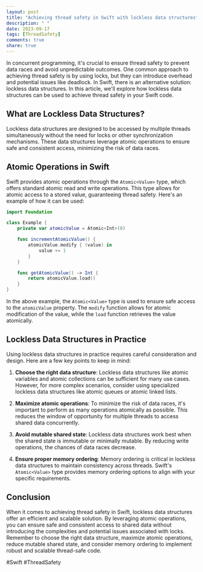 ```yaml
---
layout: post
title: "Achieving thread safety in Swift with lockless data structures"
description: " "
date: 2023-09-17
tags: [ThreadSafety]
comments: true
share: true
---
```


In concurrent programming, it's crucial to ensure thread safety to prevent data races and avoid unpredictable outcomes. One common approach to achieving thread safety is by using locks, but they can introduce overhead and potential issues like deadlock. In Swift, there is an alternative solution: lockless data structures. In this article, we'll explore how lockless data structures can be used to achieve thread safety in your Swift code.

## What are Lockless Data Structures?
Lockless data structures are designed to be accessed by multiple threads simultaneously without the need for locks or other synchronization mechanisms. These data structures leverage atomic operations to ensure safe and consistent access, minimizing the risk of data races.

## Atomic Operations in Swift
Swift provides atomic operations through the `Atomic<Value>` type, which offers standard atomic read and write operations. This type allows for atomic access to a stored value, guaranteeing thread safety. Here's an example of how it can be used:

```swift
import Foundation

class Example {
    private var atomicValue = Atomic<Int>(0)

    func incrementAtomicValue() {
        atomicValue.modify { (value) in
            value += 1
        }
    }

    func getAtomicValue() -> Int {
        return atomicValue.load()
    }
}
```

In the above example, the `Atomic<Value>` type is used to ensure safe access to the `atomicValue` property. The `modify` function allows for atomic modification of the value, while the `load` function retrieves the value atomically.

## Lockless Data Structures in Practice
Using lockless data structures in practice requires careful consideration and design. Here are a few key points to keep in mind:

1. **Choose the right data structure**: Lockless data structures like atomic variables and atomic collections can be sufficient for many use cases. However, for more complex scenarios, consider using specialized lockless data structures like atomic queues or atomic linked lists.

2. **Maximize atomic operations**: To minimize the risk of data races, it's important to perform as many operations atomically as possible. This reduces the window of opportunity for multiple threads to access shared data concurrently.

3. **Avoid mutable shared state**: Lockless data structures work best when the shared state is immutable or minimally mutable. By reducing write operations, the chances of data races decrease.

4. **Ensure proper memory ordering**: Memory ordering is critical in lockless data structures to maintain consistency across threads. Swift's `Atomic<Value>` type provides memory ordering options to align with your specific requirements.

## Conclusion
When it comes to achieving thread safety in Swift, lockless data structures offer an efficient and scalable solution. By leveraging atomic operations, you can ensure safe and consistent access to shared data without introducing the complexities and potential issues associated with locks. Remember to choose the right data structure, maximize atomic operations, reduce mutable shared state, and consider memory ordering to implement robust and scalable thread-safe code.

#Swift #ThreadSafety